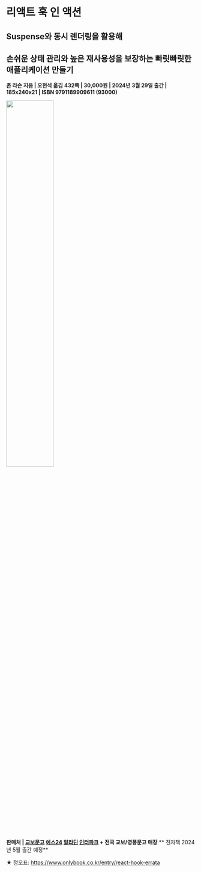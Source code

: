 # 리액트 훅 인 액션
## Suspense와 동시 렌더링을 활용해 
## 손쉬운 상태 관리와 높은 재사용성을 보장하는 빠릿빠릿한 애플리케이션 만들기
**존 라슨 지음 | 오현석 옮김**
**432쪽 | 30,000원 | 2024년 3월 29일 출간 | 185x240x21 | ISBN 9791189909611 (93000)**

<img src = "https://img1.daumcdn.net/thumb/R1280x0/?scode=mtistory2&fname=https%3A%2F%2Fblog.kakaocdn.net%2Fdn%2Fb9BOsz%2FbtsFYMtzF23%2FFN413vxkGm61LBiiI1OfAK%2Fimg.jpg" width = "50%" height = "50%" ><br>

**판매처 | [교보문고](https://bit.ly/3VsRxst) [예스24](https://bit.ly/3TtywDR) [알라딘](http://aladin.kr/p/BqKWY) [인터파크](https://bit.ly/43vrTW) + 전국 교보/영풍문고 매장**
** 전자책 2024년 5월 출간 예정**

★ 정오표: https://www.onlybook.co.kr/entry/react-hook-errata 

